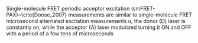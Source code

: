 Single-molecule FRET periodic acceptor excitation (smFRET-PAX)~\cite{Doose_2007} measurements are similar to single-molecule FRET microsecond alternated excitation measurements u, the
donor (D) laser is constantly on, while the acceptor (A) laser modulated
turning it ON and OFF with a period of a few tens of microseconds